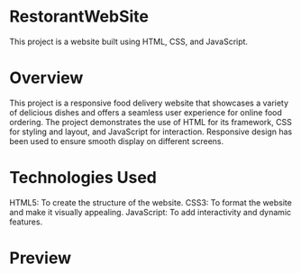 # RestorantWebSite
﻿This project is a website built using HTML, CSS, and JavaScript.
 
# Overview
This project is a responsive food delivery website that showcases a variety of delicious dishes and offers a seamless user experience for online food ordering. The project demonstrates the use of HTML for its framework, CSS for styling and layout, and JavaScript for interaction. Responsive design has been used to ensure smooth display on different screens.

# Technologies Used
HTML5: To create the structure of the website.
CSS3: To format the website and make it visually appealing.
JavaScript: To add interactivity and dynamic features.

# Preview
